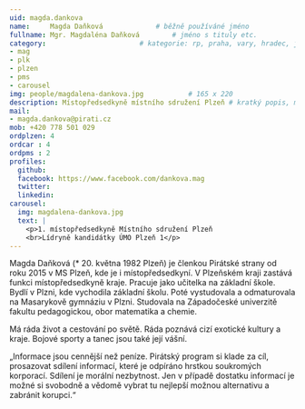 ```yaml
---
uid: magda.dankova
name:     Magda Daňková      		# běžně používáné jméno
fullname: Mgr. Magdaléna Daňková  		# jméno s tituly etc.
category:						# kategorie: rp, praha, vary, hradec, jmk, senat
- mag
- plk
- plzen                 
- pms
- carousel
img: people/magdalena-dankova.jpg           # 165 x 220
description: Místopředsedkyně místního sdružení Plzeň # kratký popis, max 160 znaků
mail:
- magda.dankova@pirati.cz
mob: +420 778 501 029
ordplzen: 4
ordcar : 4
ordpms : 2
profiles:
  github: 
  facebook: https://www.facebook.com/dankova.mag
  twitter:
  linkedin: 
carousel:
  img: magdalena-dankova.jpg
  text: |
    <p>1. místopředsedkyně Místního sdružení Plzeň 
    <br>Lídryně kandidátky ÚMO Plzeň 1</p>
---
```


Magda Daňková (* 20. května 1982 Plzeň) je členkou Pirátské strany od roku 2015 v MS Plzeň, kde je i místopředsedkyní. V Plzeňském kraji zastává funkci místopředsedkyně kraje. Pracuje jako učitelka na základní škole. Bydlí v Plzni, kde vychodila základní školu. Poté vystudovala a odmaturovala na Masarykově gymnáziu v Plzni. Studovala na Západočeské univerzitě fakultu pedagogickou, obor matematika a chemie.

Má ráda život a cestování po světě. Ráda poznává cizí exotické kultury a kraje. Bojové sporty a tanec jsou také její vášní.

„Informace jsou cennější než peníze. Pirátský program si klade za cíl, prosazovat sdílení informací, které je odpíráno hrstkou soukromých korporací. Sdílení je morální nezbytnost. Jen v případě dostatku informací je možné si svobodně a vědomě vybrat tu nejlepší možnou alternativu a zabránit korupci.“ 
